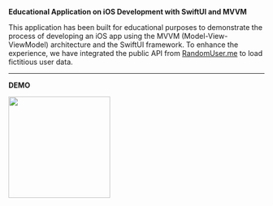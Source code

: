 **Educational Application on iOS Development with SwiftUI and MVVM**

This application has been built for educational purposes to demonstrate the process of developing an iOS app using the MVVM (Model-View-ViewModel) architecture and the SwiftUI framework. To enhance the experience, we have integrated the public API from [RandomUser.me](https://randomuser.me) to load fictitious user data.

---

<strong>DEMO</strong>

<img src="https://github.com/maickonn/RandomUsers-iOS/blob/master/Demo/Video.gif" width="200">


